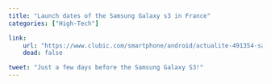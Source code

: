 ```yaml
---
title: "Launch dates of the Samsung Galaxy s3 in France"
categories: ["High-Tech"]

link:
    url: "https://www.clubic.com/smartphone/android/actualite-491354-samsung-galaxy-s3-fin-mai-chez-operateurs-francais.html"
    dead: false

tweet: "Just a few days before the Samsung Galaxy S3!"
---
```

